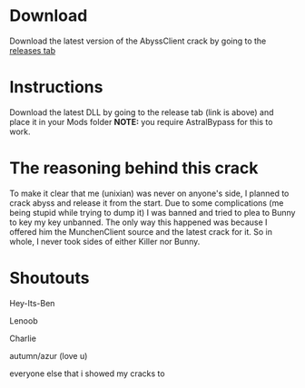 # Download
Download the latest version of the AbyssClient crack by going to the [releases tab](https://github.com/notunixian/abyss-crack/releases/latest)

# Instructions
Download the latest DLL by going to the release tab (link is above) and place it in your Mods folder
**NOTE:** you require AstralBypass for this to work.

# The reasoning behind this crack
To make it clear that me (unixian) was never on anyone's side, I planned to crack abyss and release it from the start.
Due to some complications (me being stupid while trying to dump it) I was banned and tried to plea to Bunny to key my key unbanned.
The only way this happened was because I offered him the MunchenClient source and the latest crack for it.
So in whole, I never took sides of either Killer nor Bunny.

# Shoutouts
Hey-Its-Ben

Lenoob

Charlie

autumn/azur (love u)

everyone else that i showed my cracks to
